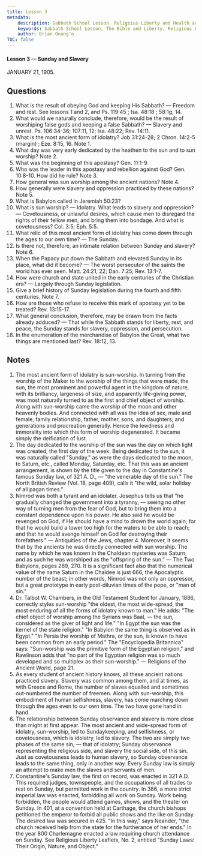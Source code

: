 ```yaml
---
title: Lesson 3
metadata:
    description: Sabbath School Lesson. Religoius Liberty and Health and Temperance. Lesson 3 - Sunday and Slavery January 21, 1905.
    keywords: Sabbath School Lesson, The Bible and Liberty, Religious Liberty, Freedom of Consience, debt bondage
    author: Brian Onang'o
TOC: false
---
```


#### Lesson 3 —  Sunday and Slavery

JANUARY 21, 1905.

## Questions

1. What is the result of obeying God and keeping His Sabbath? — Freedom and rest. See lessons 1 and 2, and Ps. 119:45 ; Isa. 48:18 ; 58:1g, 14.
2. What would we naturally conclude, therefore, would be the result of worshiping false gods and keeping a false Sabbath? — Slavery and unrest. Ps. 106:34-36; 107:11, 12; Isa. 48:22; Rev. 14:11.
3. What is the most ancient form of idolatry? Job 31:24-28; 2 Chron. 14:2-5 (margin) ; Eze. 8:15, 16. Note 1.
4. What day was very early dedicated by the heathen to the sun and to sun worship? Note 2.
5. What was the beginning of this apostasy? Gen. 11:1-9.
6. Who was the leader in this apostasy and rebellion against God? Gen. 10:8-10. How did he rule? Note 3.
7. How general was sun worship among the ancient nations? Note 4.
8. How generally were slavery and oppression practiced by these nations? Note 5.
9. What is Babylon called in Jeremiah 50:23?
10. What is sun worship? — Idolatry. What leads to slavery and oppression? — Covetousness, or unlawful desires, which cause men to disregard the rights of their fellow men, and bring them into bondage. And what is covetousness? Col. 3:5; Eph. 5:5.
11. What relic of this most ancient form of idolatry has come down through the ages to our own time? — The Sunday.
12. Is there not, therefore, an intimate relation between Sunday and slavery? Note 6.
13. When the Papacy put down the Sabbath and elevated Sunday in its place, what did it become? — The worst persecutor of the saints the world has ever seen. Matt. 24:21, 22; Dan. 7:25; Rev. 13:1-7.
14. How were church and state united in the early centuries of the Christian era? — Largely through Sunday legislation.
15. Give a brief history of Sunday legislation during the fourth and fifth centuries. Note 7.
16. How are those who refuse to receive this mark of apostasy yet to be treated? Rev. 13:15-17.
17. What general conclusion, therefore, may be drawn from the facts already adduced? — That while the Sabbath stands for liberty, rest, and peace, the Sunday stands for slavery, oppression, and persecution.
18. In the enumeration of the merchandise of Babylon the Great, what two things are mentioned last? Rev. 18:12, 13.

## Notes

1. The most ancient form of idolatry is sun-worship. In turning from the worship of the Maker to the worship of the things that were made, the sun, the most prominent and powerful agent in the kingdom of nature, with its brilliancy, largeness of size, and apparently life-giving power, was most naturally turned to as the first and chief object of worship. Along with sun-worship came the worship of the moon and other heavenly bodies. And connected with all was the idea of sex, male and female; family relationship, father, mother, sons, and daughters; and generations and procreation generally. Hence the lewdness and immorality into which this form of worship degenerated. It became simply the deification of lust.
2. The day dedicated to the worship of the sun was the day on which light was created, the first day of the week. Being dedicated to the sun, it was naturally called "Sunday," as were the days dedicated to the moon, to Saturn, etc., called Monday, Saturday, etc. That this was an ancient arrangement, is shown by the title given to the day in Constantine's famous Sunday law, of 321 A. D., — "the venerable day of the
sun." The North British Review (Vol. 18, page 409), calls it "the wild, solar holiday of all pagan times."
3. Nimrod was both a tyrant and an idolater. Josephus tells us that "he gradually changed the government into a tyranny, — seeing no other way of turning men from the fear of God, but to bring them into a constant dependence upon his power. He also said he would be revenged on God, if He should have a mind to drown the world again; for that he would build a tower too high for the waters to be able to reach; and that he would avenge himself on God for destroying their forefathers." — Antiquities of the Jews, chapter 4. Moreover, it seems that by the ancients he was directly connected with sun worship. The name by which he was known in the Chaldean mysteries was Saturn, and as such he was worshiped as the "offspring of the sun." — The Two Babylons, pages 269, 270. It is a significant fact also that the numerical value of the name Saturn in the Chaldee is just 666, the Apocalyptic number of the beast; in other words, Nimrod was not only an oppressor, but a
great prototype in early post-diluvian times of the pope, or "man of sin."
4. Dr. Talbot W. Chambers, in the Old Testament Student for January, 1886, correctly styles sun-worship "the oldest, the most wide-spread, the most enduring of all the forms of idolatry known to man." He adds: "The chief object of worship among the Syrians was Baal, — the sun, considered as the giver of light and life." "In Egypt the sun was the kernel of the state religion." "In Babylon the same thing is observed as in Egypt." "In Persia the worship of Mathra, or the sun, is known to have been common from an early period." The "Encyclopedia Britannica" says: "Sun-worship was the primitive form of the Egyptian religion," and Rawlinson adds that "no part of the Egyptian religion was so much developed and so multiplex as their sun-worship." — Religions of the Ancient World, page 21.
5. As every student of ancient history knows, all these ancient nations practiced slavery. Slavery was common among them, and at times, as with Greece and Rome, the number of slaves equalled and sometimes out-numbered the number of freemen. Along with sun-worship, this embodiment of human selfishness, slavery, has come marching down through the ages even to our own time. The two have gone hand in hand.
6. The relationship between Sunday observance and slavery is more close than might at first appear. The most ancient and wide-spread form of idolatry, sun-worship, led to Sundaykeeping, and selfishness, or covetousness, which is idolatry, led to slavery. The two are simply two phases of the same sin, — that of idolatry; Sunday observance representing the religious side, and slavery the social side, of this sin. Just as covetousness leads to human slavery, so Sunday observance leads to the same thing, only in another way. Every Sunday law is simply an attempt to make men the slaves and servants of men.
7. Constantine's Sunday law, the first on record, was enacted in 321 A.D. This required judges, townspeople, and the occupations of all trades to rest on Sunday, but permitted work in the country. In 386, a more strict imperial law was enacted, forbidding all work on Sunday. Work being forbidden, the people would attend games, shows, and the theater on Sunday. In 401, at a convention held at Carthage, the church bishops petitioned the emperor to forbid all public shows and the like on Sunday. The desired law was secured in 425. "In this way," says Neander, "the church received help from the state for the furtherance of her ends." In the year 800 Charlemagne enacted a law requiring church attendance on Sunday. See Religious Liberty Leaflets, No. 2, entitled "Sunday Laws: Their Origin, Nature, and Object."
